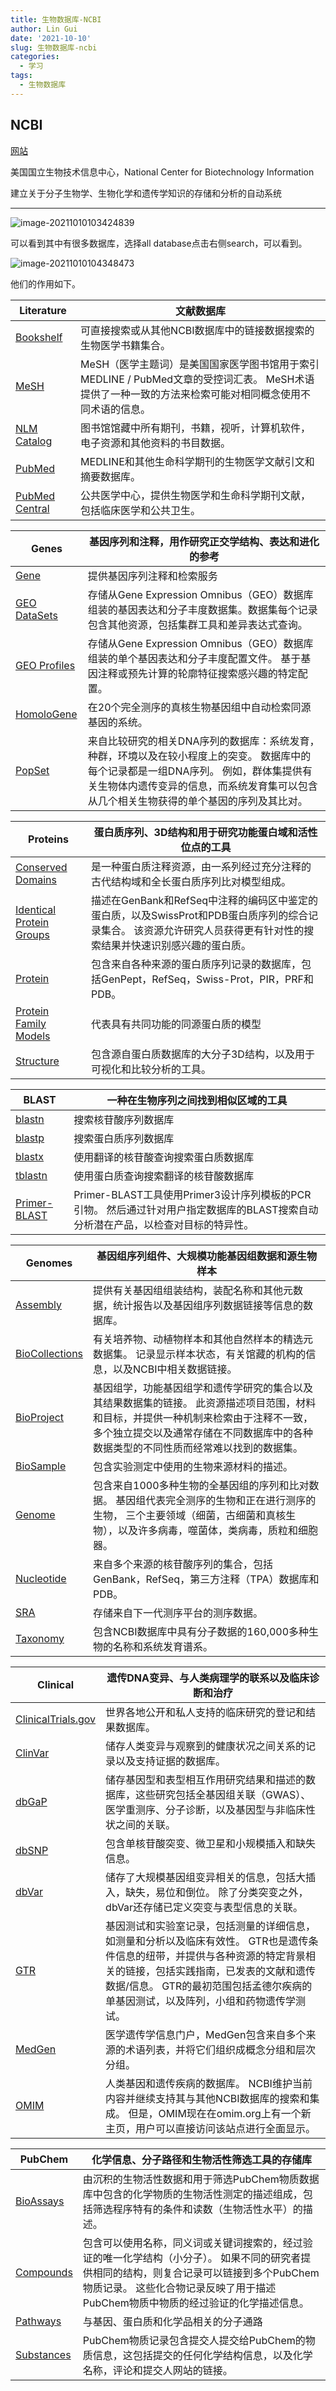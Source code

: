 ```yaml
---
title: 生物数据库-NCBI
author: Lin Gui
date: '2021-10-10'
slug: 生物数据库-ncbi
categories:
  - 学习
tags:
  - 生物数据库
---
```


## NCBI

[网站](www.ncbi.nlm.nih.gov)

美国国立生物技术信息中心，National Center for Biotechnology Information

建立关于分子生物学、生物化学和遗传学知识的存储和分析的自动系统

------

![image-20211010103424839](index.assets/image-20211010103424839.png)

可以看到其中有很多数据库，选择all database点击右侧search，可以看到。

![image-20211010104348473](index.assets/image-20211010104348473.png)

他们的作用如下。

| Literature                                              | 文献数据库                                                   |
| ------------------------------------------------------- | ------------------------------------------------------------ |
| [Bookshelf](https://www.ncbi.nlm.nih.gov/books/)        | 可直接搜索或从其他NCBI数据库中的链接数据搜索的生物医学书籍集合。 |
| [MeSH](https://www.ncbi.nlm.nih.gov/mesh/)              | MeSH（医学主题词）是美国国家医学图书馆用于索引MEDLINE / PubMed文章的受控词汇表。 MeSH术语提供了一种一致的方法来检索可能对相同概念使用不同术语的信息。 |
| [NLM Catalog](https://www.ncbi.nlm.nih.gov/nlmcatalog/) | 图书馆馆藏中所有期刊，书籍，视听，计算机软件，电子资源和其他资料的书目数据。 |
| [PubMed](https://www.ncbi.nlm.nih.gov/pubmed/)          | MEDLINE和其他生命科学期刊的生物医学文献引文和摘要数据库。    |
| [PubMed Central](https://www.ncbi.nlm.nih.gov/pmc/)     | 公共医学中心，提供生物医学和生命科学期刊文献，包括临床医学和公共卫生。 |

| Genes                                                     | 基因序列和注释，用作研究正交学结构、表达和进化的参考         |
| --------------------------------------------------------- | ------------------------------------------------------------ |
| [Gene](https://www.ncbi.nlm.nih.gov/gene/)                | 提供基因序列注释和检索服务                                   |
| [GEO DataSets](https://www.ncbi.nlm.nih.gov/gds/)         | 存储从Gene Expression Omnibus（GEO）数据库组装的基因表达和分子丰度数据集。数据集每个记录包含其他资源，包括集群工具和差异表达式查询。 |
| [GEO Profiles](https://www.ncbi.nlm.nih.gov/geoprofiles/) | 存储从Gene Expression Omnibus（GEO）数据库组装的单个基因表达和分子丰度配置文件。 基于基因注释或预先计算的轮廓特征搜索感兴趣的特定配置。 |
| [HomoloGene](https://www.ncbi.nlm.nih.gov/homologene/)    | 在20个完全测序的真核生物基因组中自动检索同源基因的系统。     |
| [PopSet](https://www.ncbi.nlm.nih.gov/popset/)            | 来自比较研究的相关DNA序列的数据库：系统发育，种群，环境以及在较小程度上的突变。 数据库中的每个记录都是一组DNA序列。 例如，群体集提供有关生物体内遗传变异的信息，而系统发育集可以包含从几个相关生物获得的单个基因的序列及其比对。 |

| Proteins                                                     | 蛋白质序列、3D结构和用于研究功能蛋白域和活性位点的工具       |
| ------------------------------------------------------------ | ------------------------------------------------------------ |
| [Conserved Domains](https://www.ncbi.nlm.nih.gov/cdd/)       | 是一种蛋白质注释资源，由一系列经过充分注释的古代结构域和全长蛋白质序列比对模型组成。 |
| [Identical Protein Groups](https://www.ncbi.nlm.nih.gov/ipg/) | 描述在GenBank和RefSeq中注释的编码区中鉴定的蛋白质，以及SwissProt和PDB蛋白质序列的综合记录集合。 该资源允许研究人员获得更有针对性的搜索结果并快速识别感兴趣的蛋白质。 |
| [Protein](https://www.ncbi.nlm.nih.gov/protein/)             | 包含来自各种来源的蛋白质序列记录的数据库，包括GenPept，RefSeq，Swiss-Prot，PIR，PRF和PDB。 |
| [Protein Family Models](https://www.ncbi.nlm.nih.gov/protfam/) | 代表具有共同功能的同源蛋白质的模型                           |
| [Structure](https://www.ncbi.nlm.nih.gov/structure/)         | 包含源自蛋白质数据库的大分子3D结构，以及用于可视化和比较分析的工具。 |

| BLAST                                                        | 一种在生物序列之间找到相似区域的工具                         |
| ------------------------------------------------------------ | ------------------------------------------------------------ |
| [blastn](https://blast.ncbi.nlm.nih.gov/Blast.cgi?PROGRAM=blastn&PAGE_TYPE=BlastSearch&LINK_LOC=gquery) | 搜索核苷酸序列数据库                                         |
| [blastp](https://blast.ncbi.nlm.nih.gov/Blast.cgi?PROGRAM=blastp&PAGE_TYPE=BlastSearch&LINK_LOC=gquery) | 搜索蛋白质序列数据库                                         |
| [blastx](https://blast.ncbi.nlm.nih.gov/Blast.cgi?PROGRAM=blastx&PAGE_TYPE=BlastSearch&LINK_LOC=gquery) | 使用翻译的核苷酸查询搜索蛋白质数据库                         |
| [tblastn](https://blast.ncbi.nlm.nih.gov/Blast.cgi?PROGRAM=tblastn&PAGE_TYPE=BlastSearch&LINK_LOC=gquery) | 使用蛋白质查询搜索翻译的核苷酸数据库                         |
| [Primer-BLAST](https://blast.ncbi.nlm.nih.gov/Blast.cgi?PROGRAM=blastx&PAGE_TYPE=BlastSearch&LINK_LOC=gquery) | Primer-BLAST工具使用Primer3设计序列模板的PCR引物。 然后通过针对用户指定数据库的BLAST搜索自动分析潜在产品，以检查对目标的特异性。 |

| Genomes                                                      | 基因组序列组件、大规模功能基因组数据和源生物样本             |
| ------------------------------------------------------------ | ------------------------------------------------------------ |
| [Assembly](https://www.ncbi.nlm.nih.gov/assembly/)           | 提供有关基因组组装结构，装配名称和其他元数据，统计报告以及基因组序列数据链接等信息的数据库。 |
| [BioCollections](https://www.ncbi.nlm.nih.gov/biocollections/) | 有关培养物、动植物样本和其他自然样本的精选元数据集。 记录显示样本状态，有关馆藏的机构的信息，以及NCBI中相关数据链接。 |
| [BioProject](https://www.ncbi.nlm.nih.gov/bioproject/)       | 基因组学，功能基因组学和遗传学研究的集合以及其结果数据集的链接。 此资源描述项目范围，材料和目标，并提供一种机制来检索由于注释不一致，多个独立提交以及通常存储在不同数据库中的各种数据类型的不同性质而经常难以找到的数据集。 |
| [BioSample](https://www.ncbi.nlm.nih.gov/biosample/)         | 包含实验测定中使用的生物来源材料的描述。                     |
| [Genome](https://www.ncbi.nlm.nih.gov/genome/)               | 包含来自1000多种生物的全基因组的序列和比对数据。 基因组代表完全测序的生物和正在进行测序的生物， 三个主要领域（细菌，古细菌和真核生物），以及许多病毒，噬菌体，类病毒，质粒和细胞器。 |
| [Nucleotide](https://www.ncbi.nlm.nih.gov/nuccore/)          | 来自多个来源的核苷酸序列的集合，包括GenBank，RefSeq，第三方注释（TPA）数据库和PDB。 |
| [SRA](https://www.ncbi.nlm.nih.gov/sra/)                     | 存储来自下一代测序平台的测序数据。                           |
| [Taxonomy](https://www.ncbi.nlm.nih.gov/taxonomy/)           | 包含NCBI数据库中具有分子数据的160,000多种生物的名称和系统发育谱系。 |

| Clinical                                                     | 遗传DNA变异、与人类病理学的联系以及临床诊断和治疗            |
| ------------------------------------------------------------ | ------------------------------------------------------------ |
| [ClinicalTrials.gov](https://www.ncbi.nlm.nih.gov/clinicaltrials/) | 世界各地公开和私人支持的临床研究的登记和结果数据库。         |
| [ClinVar](https://www.ncbi.nlm.nih.gov/clinvar/)             | 储存人类变异与观察到的健康状况之间关系的记录以及支持证据的数据库。 |
| [dbGaP](https://www.ncbi.nlm.nih.gov/gap/)                   | 储存基因型和表型相互作用研究结果和描述的数据库，这些研究包括全基因组关联（GWAS）、医学重测序、分子诊断，以及基因型与非临床性状之间的关联。 |
| [dbSNP](https://www.ncbi.nlm.nih.gov/snp/)                   | 包含单核苷酸突变、微卫星和小规模插入和缺失信息。             |
| [dbVar](https://www.ncbi.nlm.nih.gov/dbvar/)                 | 储存了大规模基因组变异相关的信息，包括大插入，缺失，易位和倒位。 除了分类突变之外，dbVar还存储已定义突变与表型信息的关联。 |
| [GTR](https://www.ncbi.nlm.nih.gov/gtr/)                     | 基因测试和实验室记录，包括测量的详细信息，如测量和分析以及临床有效性。 GTR也是遗传条件信息的纽带，并提供与各种资源的特定背景相关的链接，包括实践指南，已发表的文献和遗传数据/信息。 GTR的最初范围包括孟德尔疾病的单基因测试，以及阵列，小组和药物遗传学测试。 |
| [MedGen](https://www.ncbi.nlm.nih.gov/medgen/)               | 医学遗传学信息门户，MedGen包含来自多个来源的术语列表，并将它们组织成概念分组和层次分组。 |
| [OMIM](https://www.ncbi.nlm.nih.gov/medgen/)                 | 人类基因和遗传疾病的数据库。 NCBI维护当前内容并继续支持其与其他NCBI数据库的搜索和集成。 但是，OMIM现在在omim.org上有一个新主页，用户可以直接访问该站点进行全面显示。 |

| PubChem                                                 | 化学信息、分子路径和生物活性筛选工具的存储库                 |
| ------------------------------------------------------- | ------------------------------------------------------------ |
| [BioAssays](https://www.ncbi.nlm.nih.gov/pcassay/)      | 由沉积的生物活性数据和用于筛选PubChem物质数据库中包含的化学物质的生物活性测定的描述组成，包括筛选程序特有的条件和读数（生物活性水平）的描述。 |
| [Compounds](https://www.ncbi.nlm.nih.gov/pccompound/)   | 包含可以使用名称，同义词或关键词搜索的，经过验证的唯一化学结构（小分子）。 如果不同的研究者提供相同的结构，则复合记录可以链接到多个PubChem物质记录。 这些化合物记录反映了用于描述PubChem物质中物质的经过验证的化学描述信息。 |
| [Pathways](https://www.ncbi.nlm.nih.gov/biosystems/)    | 与基因、蛋白质和化学品相关的分子通路                         |
| [Substances](https://www.ncbi.nlm.nih.gov/pcsubstance/) | PubChem物质记录包含提交人提交给PubChem的物质信息，这包括提交的任何化学结构信息，以及化学名称，评论和提交人网站的链接。 |

